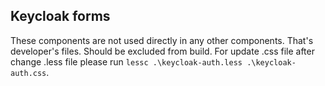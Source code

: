## Keycloak forms
These components are not used directly in any other components. That's developer's files. Should be excluded from build. 
For update .css file after change .less file please run `lessc .\keycloak-auth.less .\keycloak-auth.css`.
